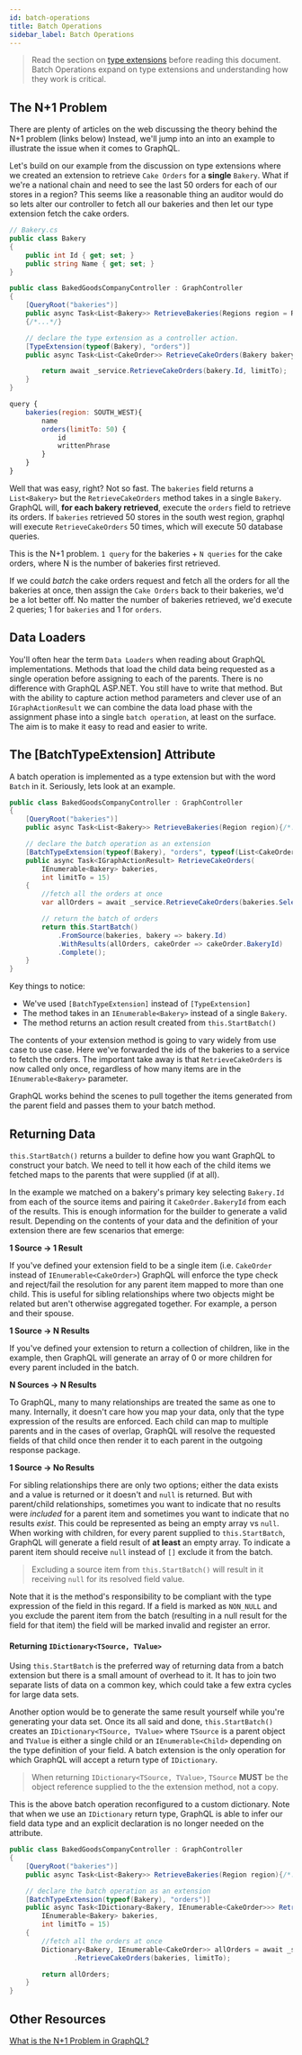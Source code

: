 ```yaml
---
id: batch-operations
title: Batch Operations
sidebar_label: Batch Operations
---
```


> Read the section on [type extensions](./type-extensions) before reading this document. Batch Operations expand on type extensions and understanding how they work is critical.

## The N+1 Problem

There are plenty of articles on the web discussing the theory behind the N+1 problem (links below) Instead, we'll jump into an into an example to illustrate the issue when it comes to GraphQL.

Let's build on our example from the discussion on type extensions where we created an extension to retrieve `Cake Orders` for a **single** `Bakery`. What if we're a national chain and need to see the last 50 orders for each of our stores in a region? This seems like a reasonable thing an auditor would do so lets alter our controller to fetch all our bakeries and then let our type extension fetch the cake orders.

```csharp
// Bakery.cs
public class Bakery
{
    public int Id { get; set; }
    public string Name { get; set; }
}

public class BakedGoodsCompanyController : GraphController
{
    [QueryRoot("bakeries")]
    public async Task<List<Bakery>> RetrieveBakeries(Regions region = Regions.All)
    {/*...*/}

    // declare the type extension as a controller action.
    [TypeExtension(typeof(Bakery), "orders")]
    public async Task<List<CakeOrder>> RetrieveCakeOrders(Bakery bakery, int limitTo = 15){

        return await _service.RetrieveCakeOrders(bakery.Id, limitTo);
    }
}
```

```javascript
query {
    bakeries(region: SOUTH_WEST){
        name
        orders(limitTo: 50) {
            id
            writtenPhrase
        }
    }
}
```

Well that was easy, right? Not so fast. The `bakeries` field returns a `List<Bakery>` but the `RetrieveCakeOrders` method takes in a single `Bakery`. GraphQL will, **for each bakery retrieved**, execute the `orders` field to retrieve its orders. If `bakeries` retrieved 50 stores in the south west region, graphql will execute `RetrieveCakeOrders` 50 times, which will execute 50 database queries.

This is the N+1 problem. `1 query` for the bakeries + `N queries` for the cake orders, where N is the number of bakeries first retrieved.

If we could _batch_ the cake orders request and fetch all the orders for all the bakeries at once, then assign the `Cake Orders` back to their bakeries, we'd be a lot better off. No matter the number of bakeries retrieved, we'd execute 2 queries; 1 for `bakeries` and 1 for `orders`.

## Data Loaders

You'll often hear the term `Data Loaders` when reading about GraphQL implementations. Methods that load the child data being requested as a single operation before assigning to each of the parents. There is no difference with GraphQL ASP.NET. You still have to write that method. But with the ability to capture action method parameters and clever use of an `IGraphActionResult` we can combine the data load phase with the assignment phase into a single `batch operation`, at least on the surface. The aim is to make it easy to read and easier to write.

## The [BatchTypeExtension] Attribute

A batch operation is implemented as a type extension but with the word `Batch` in it. Seriously, lets look at an example.

```csharp
public class BakedGoodsCompanyController : GraphController
{
    [QueryRoot("bakeries")]
    public async Task<List<Bakery>> RetrieveBakeries(Region region){/*...*/}

    // declare the batch operation as an extension
    [BatchTypeExtension(typeof(Bakery), "orders", typeof(List<CakeOrder>))]
    public async Task<IGraphActionResult> RetrieveCakeOrders(
        IEnumerable<Bakery> bakeries,
        int limitTo = 15)
    {
        //fetch all the orders at once
        var allOrders = await _service.RetrieveCakeOrders(bakeries.Select(x => x.Id), limitTo);

        // return the batch of orders
        return this.StartBatch()
            .FromSource(bakeries, bakery => bakery.Id)
            .WithResults(allOrders, cakeOrder => cakeOrder.BakeryId)
            .Complete();
    }
}
```

Key things to notice:

-   We've used `[BatchTypeExtension]` instead of `[TypeExtension]`
-   The method takes in an `IEnumerable<Bakery>` instead of a single `Bakery`.
-   The method returns an action result created from `this.StartBatch()`

The contents of your extension method is going to vary widely from use case to use case. Here we've forwarded the ids of the bakeries to a service to fetch the orders. The important take away is that `RetrieveCakeOrders` is now called only once, regardless of how many items are in the `IEnumerable<Bakery>` parameter.

GraphQL works behind the scenes to pull together the items generated from the parent field and passes them to your batch method.

## Returning Data

`this.StartBatch()` returns a builder to define how you want GraphQL to construct your batch. We need to tell it how each of the child items we fetched maps to the parents that were supplied (if at all).

In the example we matched on a bakery's primary key selecting `Bakery.Id` from each of the source items and pairing it `CakeOrder.BakeryId` from each of the results. This is enough information for the builder to generate a valid result. Depending on the contents of your data and the definition of your extension there are few scenarios that emerge:

**1 Source -> 1 Result**

If you've defined your extension field to be a single item (i.e. `CakeOrder` instead of `IEnumerable<CakeOrder>`) GraphQL will enforce the type check and reject/fail the resolution for any parent item mapped to more than one child. This is useful for sibling relationships where two objects might be related but aren't otherwise aggregated together. For example, a person and their spouse.

**1 Source -> N Results**

If you've defined your extension to return a collection of children, like in the example, then GraphQL will generate an array of 0 or more children for every parent included in the batch.

**N Sources -> N Results**

To GraphQL, many to many relationships are treated the same as one to many. Internally, it doesn't care how you map your data, only that the type expression of the results are enforced. Each child can map to multiple parents and in the cases of overlap, GraphQL will resolve the requested fields of that child once then render it to each parent in the outgoing response package.

**1 Source -> No Results**

For sibling relationships there are only two options; either the data exists and a value is returned or it doesn't and `null` is returned. But with parent/child relationships, sometimes you want to indicate that no results were _included_ for a parent item and sometimes you want to indicate that no results _exist_. This could be represented as being an empty array vs `null`. When working with children, for every parent supplied to `this.StartBatch`, GraphQL will generate a field result of **at least** an empty array. To indicate a parent item should receive `null` instead of `[]` exclude it from the batch.

> Excluding a source item from `this.StartBatch()` will result in it receiving `null` for its resolved field value.

Note that it is the method's responsibility to be compliant with the type expression of the field in this regard. If a field is marked as `NON_NULL` and you exclude the parent item from the batch (resulting in a null result for the field for that item) the field will be marked invalid and register an error.

#### Returning `IDictionary<TSource, TValue>`

Using `this.StartBatch` is the preferred way of returning data from a batch extension but there is a small amount of overhead to it. It has to join two separate lists of data on a common key, which could take a few extra cycles for large data sets.

Another option would be to generate the same result yourself while you're generating your data set. Once its all said and done, `this.StartBatch()` creates an `IDictionary<TSource, TValue>` where `TSource` is a parent object and `TValue` is either a single child or an `IEnumerable<Child>` depending on the type definition of your field. A batch extension is the only operation for which GraphQL will accept a return type of `IDictionary`.

> When returning `IDictionary<TSource, TValue>`, `TSource` **MUST** be the object reference supplied to the the extension method, not a copy.

This is the above batch operation reconfigured to a custom dictionary. Note that when we use an `IDictionary` return type, GraphQL is able to infer our field data type and an explicit declaration is no longer needed on the attribute.

```csharp
public class BakedGoodsCompanyController : GraphController
{
    [QueryRoot("bakeries")]
    public async Task<List<Bakery>> RetrieveBakeries(Region region){/*...*/}

    // declare the batch operation as an extension
    [BatchTypeExtension(typeof(Bakery), "orders")]
    public async Task<IDictionary<Bakery, IEnumerable<CakeOrder>>> RetrieveCakeOrders(
        IEnumerable<Bakery> bakeries,
        int limitTo = 15)
    {
        //fetch all the orders at once
        Dictionary<Bakery, IEnumerable<CakeOrder>> allOrders = await _service
                .RetrieveCakeOrders(bakeries, limitTo);

        return allOrders;
    }
}
```

## Other Resources

[What is the N+1 Problem in GraphQL?](https://itnext.io/what-is-the-n-1-problem-in-graphql-dd4921cb3c1a)
